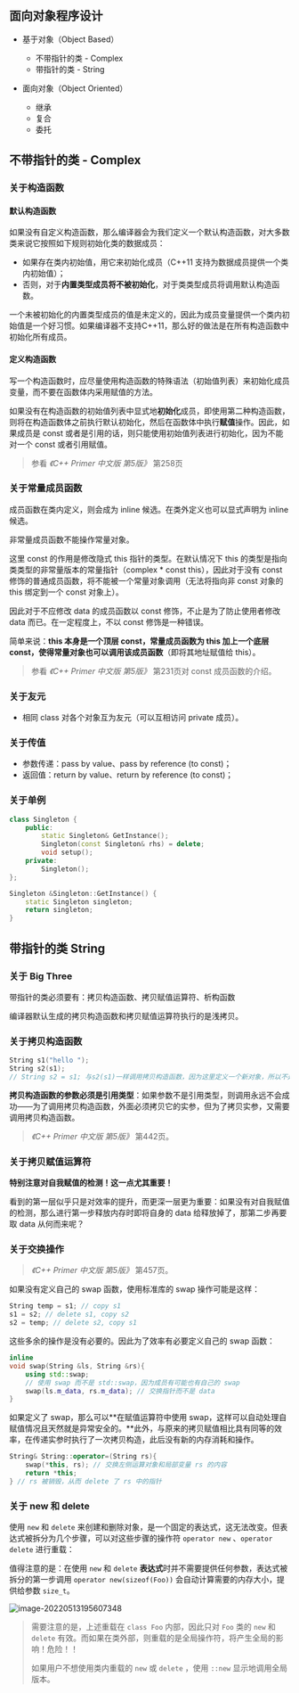 ## 面向对象程序设计

- 基于对象（Object Based）
  - 不带指针的类 - Complex
  - 带指针的类 - String

- 面向对象（Object Oriented）
  - 继承
  - 复合
  - 委托

## 不带指针的类 - Complex

### 关于构造函数

#### 默认构造函数

如果没有自定义构造函数，那么编译器会为我们定义一个默认构造函数，对大多数类来说它按照如下规则初始化类的数据成员：

+ 如果存在类内初始值，用它来初始化成员（C++11 支持为数据成员提供一个类内初始值）；
+ 否则，对于**内置类型成员将不被初始化**，对于类类型成员将调用默认构造函数。

一个未被初始化的内置类型成员的值是未定义的，因此为成员变量提供一个类内初始值是一个好习惯。如果编译器不支持C++11，那么好的做法是在所有构造函数中初始化所有成员。

#### 定义构造函数

写一个构造函数时，应尽量使用构造函数的特殊语法（初始值列表）来初始化成员变量，而不要在函数体内采用赋值的方法。

如果没有在构造函数的初始值列表中显式地**初始化**成员，即使用第二种构造函数，则将在构造函数体之前执行默认初始化，然后在函数体中执行**赋值**操作。因此，如果成员是 const 或者是引用的话，则只能使用初始值列表进行初始化，因为不能对一个 const 或者引用赋值。

> 参看 *《C++ Primer 中文版 第5版》* 第258页

### 关于常量成员函数

成员函数在类内定义，则会成为 inline 候选。在类外定义也可以显式声明为 inline 候选。

非常量成员函数不能操作常量对象。

这里 const 的作用是修改隐式 this 指针的类型。在默认情况下 this 的类型是指向类类型的非常量版本的常量指针（complex * const this），因此对于没有 const 修饰的普通成员函数，将不能被一个常量对象调用（无法将指向非 const 对象的 this 绑定到一个 const 对象上）。

因此对于不应修改 data 的成员函数以 const 修饰，不止是为了防止使用者修改 data 而已。在一定程度上，不以 const 修饰是一种错误。

简单来说：**this 本身是一个顶层 const，常量成员函数为 this 加上一个底层 const，使得常量对象也可以调用该成员函数**（即将其地址赋值给 this）。

> 参看 *《C++ Primer 中文版 第5版》* 第231页对 const 成员函数的介绍。

### 关于友元

+ 相同 class 对各个对象互为友元（可以互相访问 private 成员）。

### 关于传值

- 参数传递：pass by value、pass by reference (to const)；
- 返回值：return by value、return by reference (to const)；

### 关于单例

```c++
class Singleton {
    public:
    	static Singleton& GetInstance();
    	Singleton(const Singleton& rhs) = delete;
    	void setup();
    private:
    	Singleton();
};

Singleton &Singleton::GetInstance() {
    static Singleton singleton;
    return singleton;
}
```

## 带指针的类 String

### 关于 Big Three

带指针的类必须要有：拷贝构造函数、拷贝赋值运算符、析构函数

编译器默认生成的拷贝构造函数和拷贝赋值运算符执行的是浅拷贝。

### 关于拷贝构造函数

```cpp
String s1("hello ");
String s2(s1);
// String s2 = s1; 与s2(s1)一样调用拷贝构造函数，因为这里定义一个新对象，所以不是拷贝赋值
```

**拷贝构造函数的参数必须是引用类型**：如果参数不是引用类型，则调用永远不会成功——为了调用拷贝构造函数，外面必须拷贝它的实参，但为了拷贝实参，又需要调用拷贝构造函数。

> *《C++ Primer 中文版 第5版》* 第442页。

### 关于拷贝赋值运算符

**特别注意对自我赋值的检测！这一点尤其重要！**

看到的第一层似乎只是对效率的提升，而更深一层更为重要：如果没有对自我赋值的检测，那么进行第一步释放内存时即将自身的 data 给释放掉了，那第二步再要取 data 从何而来呢？

### 关于交换操作

> *《C++ Primer 中文版 第5版》* 第457页。

如果没有定义自己的 swap 函数，使用标准库的 swap 操作可能是这样：

```cpp
String temp = s1; // copy s1
s1 = s2; // delete s1, copy s2
s2 = temp; // delete s2, copy s1
```

这些多余的操作是没有必要的。因此为了效率有必要定义自己的 swap 函数：

```cpp
inline
void swap(String &ls, String &rs){
    using std::swap;
    // 使用 swap 而不是 std::swap，因为成员有可能也有自己的 swap
    swap(ls.m_data, rs.m_data); // 交换指针而不是 data
}
```

如果定义了 swap，那么可以**在赋值运算符中使用 swap，这样可以自动处理自赋值情况且天然就是异常安全的。**此外，与原来的拷贝赋值相比具有同等的效率，在传递实参时执行了一次拷贝构造，此后没有新的内存消耗和操作。

```cpp
String& String::operator=(String rs){
    swap(*this, rs); // 交换左侧运算对象和局部变量 rs 的内容
    return *this;
} // rs 被销毁，从而 delete 了 rs 中的指针
```

### 关于 new 和 delete

使用 `new` 和 `delete` 来创建和删除对象，是一个固定的表达式，这无法改变。但表达式被拆分为几个步骤，可以对这些步骤的操作符 `operator new` 、`operator delete` 进行重载：

值得注意的是：在使用 `new` 和 `delete` **表达式**时并不需要提供任何参数，表达式被拆分的第一步调用 `operator new(sizeof(Foo))` 会自动计算需要的内存大小，提供给参数 `size_t`。

![image-20220513195607348](E:\Git\MyNotes\侯捷\image\image-20220513195607348.png)

> 需要注意的是，上述重载在 `class Foo` 内部，因此只对 `Foo` 类的 `new` 和 `delete` 有效。而如果在类外部，则重载的是全局操作符，将产生全局的影响！危险！！
>
> 如果用户不想使用类内重载的 `new` 或 `delete` ，使用 `::new` 显示地调用全局版本。


